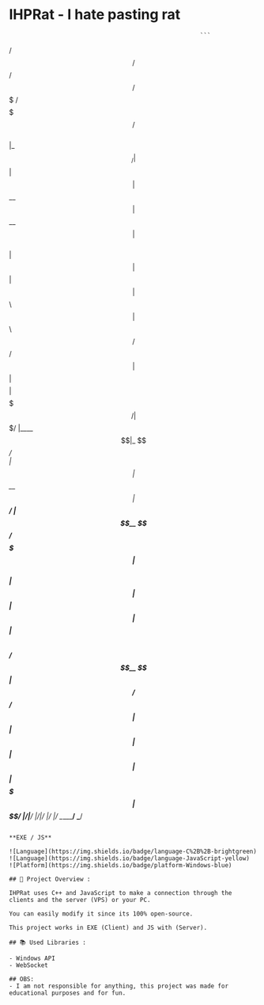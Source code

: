 # IHPRat - I hate pasting rat
                                                          ```
 /$$$$$$ /$$   /$$ /$$$$$$$  /$$$$$$$              /$$    
|_  $$_/| $$  | $$| $$__  $$| $$__  $$            | $$    
  | $$  | $$  | $$| $$  \ $$| $$  \ $$  /$$$$$$  /$$$$$$  
  | $$  | $$$$$$$$| $$$$$$$/| $$$$$$$/ |____  $$|_  $$_/  
  | $$  | $$__  $$| $$____/ | $$__  $$  /$$$$$$$  | $$    
  | $$  | $$  | $$| $$      | $$  \ $$ /$$__  $$  | $$ /$$
 /$$$$$$| $$  | $$| $$      | $$  | $$|  $$$$$$$  |  $$$$/
|______/|__/  |__/|__/      |__/  |__/ \_______/   \___/  
```

**EXE / JS**

![Language](https://img.shields.io/badge/language-C%2B%2B-brightgreen)
![Language](https://img.shields.io/badge/language-JavaScript-yellow)
![Platform](https://img.shields.io/badge/platform-Windows-blue)

## 📖 Project Overview :

IHPRat uses C++ and JavaScript to make a connection through the clients and the server (VPS) or your PC.

You can easily modify it since its 100% open-source.

This project works in EXE (Client) and JS with (Server).

## 📚 Used Libraries :

- Windows API
- WebSocket

## OBS:
- I am not responsible for anything, this project was made for educational purposes and for fun.
